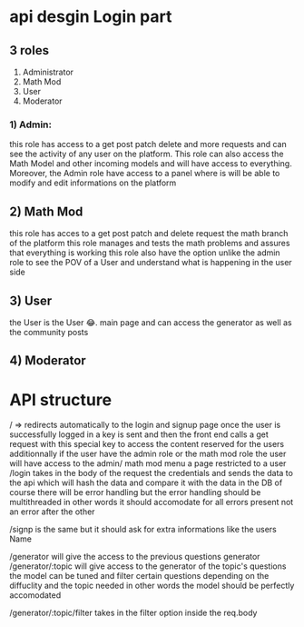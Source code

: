 # api desgin Login part

## 3 roles

1) Administrator
2) Math Mod
3) User 
4) Moderator

### 1) Admin:
this role has access to a get post patch delete and more requests and can see the activity of any user on the platform. This role can also access the Math Model and other incoming models and will have access to everything. Moreover, the Admin role have access to a panel where is will be able to modify and edit informations on the platform

## 2) Math Mod
this role has acces to a get post patch and delete request the math branch of the platform this role manages and tests the math problems and assures that everything is working this role also have the option unlike the admin role to see the POV of a User and understand what is happening in the user side

## 3) User
the User is the User 😂. main page and can access the generator as well as the community posts 

## 4) Moderator

# API structure

/ => redirects automatically to the login and signup page once the user is successfully logged in a key is sent and then the front end calls a get request with this special key to access the 
content reserved for the users
additionnally if the user have the admin role or the math mod role the user will have access to the admin/ math mod menu a page restricted to a user 
/login
takes in the body of the request the credentials and sends the data to the api which will hash the data and compare it with the data in the DB of course there will be error
handling but the error handling should be multithreaded in other words it should accomodate for all errors present not an error after the other

/signp is the same but it should ask for extra informations like the users Name 

/generator will give the access to the previous questions generator 
/generator/:topic will give access to the generator of the topic's questions the model can be tuned and filter certain questions depending on the diffuclity and the 
topic needed in other words the model should be perfectly accomodated

/generator/:topic/filter takes in the filter option inside the req.body


